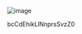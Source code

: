 ![image](https://github.com/re-na-ta/overthewire_bandit/assets/83365217/5474ff50-7768-4a1c-9f79-bdbcc01059d0)

bcCdEhikLlNnprsSvzZ0
